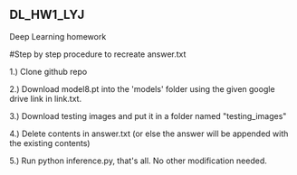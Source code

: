## DL_HW1_LYJ
Deep Learning homework


#Step by step procedure to recreate answer.txt

1.) Clone github repo

2.) Download model8.pt into the 'models' folder using the given google drive link in link.txt.

3.) Download testing images and put it in a folder named "testing_images"

4.) Delete contents in answer.txt (or else the answer will be appended with the existing contents)

5.) Run python inference.py, that's all. No other modification needed. 
